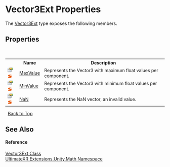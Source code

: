 # Vector3Ext Properties
 

The <a href="T_UltimateXR_Extensions_Unity_Math_Vector3Ext">Vector3Ext</a> type exposes the following members.


## Properties
&nbsp;<table><tr><th></th><th>Name</th><th>Description</th></tr><tr><td>![Public property](media/pubproperty.gif "Public property")![Static member](media/static.gif "Static member")</td><td><a href="P_UltimateXR_Extensions_Unity_Math_Vector3Ext_MaxValue">MaxValue</a></td><td>
Represents the Vector3 with maximum float values per component.</td></tr><tr><td>![Public property](media/pubproperty.gif "Public property")![Static member](media/static.gif "Static member")</td><td><a href="P_UltimateXR_Extensions_Unity_Math_Vector3Ext_MinValue">MinValue</a></td><td>
Represents the Vector3 with minimum float values per component.</td></tr><tr><td>![Public property](media/pubproperty.gif "Public property")![Static member](media/static.gif "Static member")</td><td><a href="P_UltimateXR_Extensions_Unity_Math_Vector3Ext_NaN">NaN</a></td><td>
Represents the NaN vector, an invalid value.</td></tr></table>&nbsp;
<a href="#vector3ext-properties">Back to Top</a>

## See Also


#### Reference
<a href="T_UltimateXR_Extensions_Unity_Math_Vector3Ext">Vector3Ext Class</a><br /><a href="N_UltimateXR_Extensions_Unity_Math">UltimateXR.Extensions.Unity.Math Namespace</a><br />